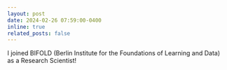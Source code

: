 ```yaml
---
layout: post
date: 2024-02-26 07:59:00-0400
inline: true
related_posts: false
---
```


I joined BIFOLD (Berlin Institute for the Foundations of Learning and Data) as a Research Scientist!
